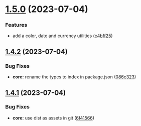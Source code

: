# [1.5.0](https://github.com/naamche/utils/compare/v1.4.2...v1.5.0) (2023-07-04)


### Features

* add a color, date and currency utilities ([c4bff25](https://github.com/naamche/utils/commit/c4bff253174e812502e3d444ee365909e467c7d6))

## [1.4.2](https://github.com/naamche/utils/compare/v1.4.1...v1.4.2) (2023-07-04)


### Bug Fixes

* **core:** rename the types to index in package.json ([086c323](https://github.com/naamche/utils/commit/086c323f3381d41852b1c10294bb62b16d1679ab))

## [1.4.1](https://github.com/naamche/utils/compare/v1.4.0...v1.4.1) (2023-07-04)

### Bug Fixes

- **core:** use dist as assets in git ([6f41566](https://github.com/naamche/utils/commit/6f41566cddaedcff9127d2892dcc364fe3f2fed1))
